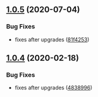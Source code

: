 ## [1.0.5](https://github.com/dword-design/prepend-data-to-vnodes/compare/v1.0.4...v1.0.5) (2020-07-04)


### Bug Fixes

* fixes after upgrades ([81f4253](https://github.com/dword-design/prepend-data-to-vnodes/commit/81f4253e1150679d6fb9d7df9b0c3666fef6c745))

## [1.0.4](https://github.com/dword-design/prepend-data-to-vnodes/compare/v1.0.3...v1.0.4) (2020-02-18)


### Bug Fixes

* fixes after upgrades ([4838996](https://github.com/dword-design/prepend-data-to-vnodes/commit/4838996d2ee9c65373141951680316ff90a7c38a))
